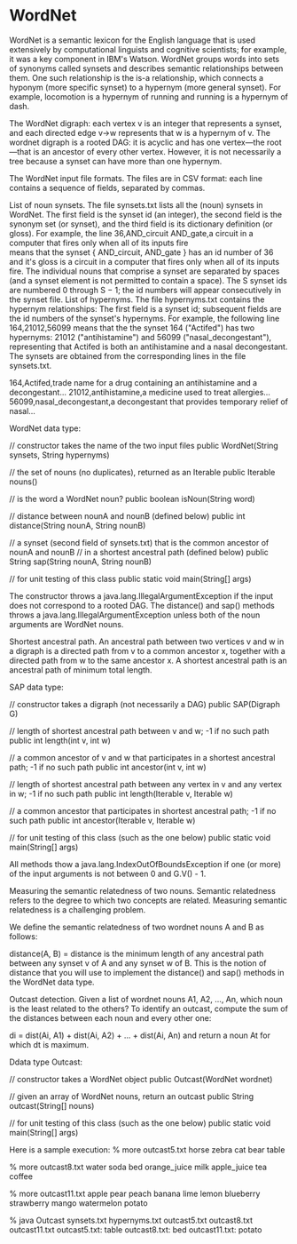 WordNet
=======
WordNet is a semantic lexicon for the English language that is used extensively by computational linguists and cognitive scientists; for example, it was a key component in IBM's Watson. WordNet groups words into sets of synonyms called synsets and describes semantic relationships between them. One such relationship is the is-a relationship, which connects a hyponym (more specific synset) to a hypernym (more general synset). For example, locomotion is a hypernym of running and running is a hypernym of dash.

The WordNet digraph: each vertex v is an integer that represents a synset, and each directed edge v→w represents that w is a hypernym of v. The wordnet digraph is a rooted DAG: it is acyclic and has one vertex—the root—that is an ancestor of every other vertex. However, it is not necessarily a tree because a synset can have more than one hypernym. 

The WordNet input file formats. The files are in CSV format: each line contains a sequence of fields, separated by commas.

List of noun synsets. The file synsets.txt lists all the (noun) synsets in WordNet. The first field is the synset id (an integer), the second field is the synonym set (or synset), and the third field is its dictionary definition (or gloss). For example, the line
36,AND_circuit AND_gate,a circuit in a computer that fires only when all of its inputs fire  
means that the synset { AND_circuit, AND_gate } has an id number of 36 and it's gloss is a circuit in a computer that fires only when all of its inputs fire. The individual nouns that comprise a synset are separated by spaces (and a synset element is not permitted to contain a space). The S synset ids are numbered 0 through S − 1; the id numbers will appear consecutively in the synset file.
List of hypernyms. The file hypernyms.txt contains the hypernym relationships: The first field is a synset id; subsequent fields are the id numbers of the synset's hypernyms. For example, the following line
164,21012,56099
means that the the synset 164 ("Actifed") has two hypernyms: 21012 ("antihistamine") and 56099 ("nasal_decongestant"), representing that Actifed is both an antihistamine and a nasal decongestant. The synsets are obtained from the corresponding lines in the file synsets.txt.

164,Actifed,trade name for a drug containing an antihistamine and a decongestant...
21012,antihistamine,a medicine used to treat allergies...
56099,nasal_decongestant,a decongestant that provides temporary relief of nasal...

WordNet data type:

// constructor takes the name of the two input files
public WordNet(String synsets, String hypernyms)

// the set of nouns (no duplicates), returned as an Iterable
public Iterable<String> nouns()

// is the word a WordNet noun?
public boolean isNoun(String word)

// distance between nounA and nounB (defined below)
public int distance(String nounA, String nounB)

// a synset (second field of synsets.txt) that is the common ancestor of nounA and nounB
// in a shortest ancestral path (defined below)
public String sap(String nounA, String nounB)

// for unit testing of this class
public static void main(String[] args)

The constructor throws a java.lang.IllegalArgumentException if the input does not correspond to a rooted DAG. The distance() and sap() methods throws a java.lang.IllegalArgumentException unless both of the noun arguments are WordNet nouns.

Shortest ancestral path. An ancestral path between two vertices v and w in a digraph is a directed path from v to a common ancestor x, together with a directed path from w to the same ancestor x. A shortest ancestral path is an ancestral path of minimum total length.

SAP data type:

// constructor takes a digraph (not necessarily a DAG)
public SAP(Digraph G)

// length of shortest ancestral path between v and w; -1 if no such path
public int length(int v, int w)

// a common ancestor of v and w that participates in a shortest ancestral path; -1 if no such path
public int ancestor(int v, int w)

// length of shortest ancestral path between any vertex in v and any vertex in w; -1 if no such path
public int length(Iterable<Integer> v, Iterable<Integer> w)

// a common ancestor that participates in shortest ancestral path; -1 if no such path
public int ancestor(Iterable<Integer> v, Iterable<Integer> w)

// for unit testing of this class (such as the one below)
public static void main(String[] args)

All methods thow a java.lang.IndexOutOfBoundsException if one (or more) of the input arguments is not between 0 and G.V() - 1.

Measuring the semantic relatedness of two nouns. Semantic relatedness refers to the degree to which two concepts are related. Measuring semantic relatedness is a challenging problem.

We define the semantic relatedness of two wordnet nouns A and B as follows:

distance(A, B) = distance is the minimum length of any ancestral path between any synset v of A and any synset w of B.
This is the notion of distance that you will use to implement the distance() and sap() methods in the WordNet data type.

Outcast detection. Given a list of wordnet nouns A1, A2, ..., An, which noun is the least related to the others? To identify an outcast, compute the sum of the distances between each noun and every other one:

di   =   dist(Ai, A1)   +   dist(Ai, A2)   +   ...   +   dist(Ai, An)
and return a noun At for which dt is maximum.

Ddata type Outcast:

// constructor takes a WordNet object
public Outcast(WordNet wordnet)

// given an array of WordNet nouns, return an outcast
public String outcast(String[] nouns)

// for unit testing of this class (such as the one below)
public static void main(String[] args)

Here is a sample execution:
% more outcast5.txt
horse zebra cat bear table

% more outcast8.txt
water soda bed orange_juice milk apple_juice tea coffee

% more outcast11.txt
apple pear peach banana lime lemon blueberry strawberry mango watermelon potato

% java Outcast synsets.txt hypernyms.txt outcast5.txt outcast8.txt outcast11.txt
outcast5.txt: table
outcast8.txt: bed
outcast11.txt: potato
